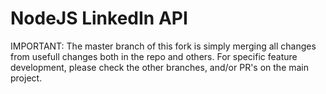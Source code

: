 # NodeJS LinkedIn API

IMPORTANT: The master branch of this fork is simply merging all changes from usefull changes both in the repo and others. For specific feature development, please check the other branches, and/or PR's on the main project. 
